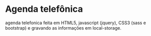 # Agenda telefônica
agenda telefonica feita em HTML5, javascript (jquery), CSS3 (sass e bootstrap) e gravando as informações em local-storage.

